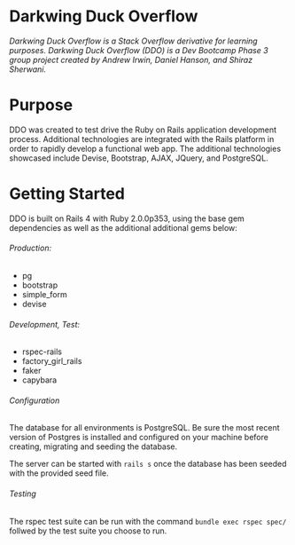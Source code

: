 Darkwing Duck Overflow
======================

*Darkwing Duck Overflow is a Stack Overflow derivative for learning
purposes.  Darkwing Duck Overflow (DDO) is a Dev Bootcamp Phase 3 group
project created by Andrew Irwin, Daniel Hanson, and Shiraz Sherwani.*

# Purpose

DDO was created to test drive the Ruby on Rails application development
process.  Additional technologies are integrated with the Rails platform
in order to rapidly develop a functional web app.  The additional
technologies showcased include Devise, Bootstrap, AJAX, JQuery, and
PostgreSQL.

# Getting Started

DDO is built on Rails 4 with Ruby 2.0.0p353, using the base gem
dependencies as well as the additional additional gems below:

###### Production:
* pg
* bootstrap
* simple_form
* devise

###### Development, Test:
* rspec-rails
* factory_girl_rails
* faker
* capybara

###### Configuration

The database for all environments is PostgreSQL.  Be sure the most
recent version of Postgres is installed and configured on your machine
before creating, migrating and seeding the database.

The server can be started with ```rails s``` once the database has been
seeded with the provided seed file.

###### Testing

The rspec test suite can be run with the command ```bundle exec rspec spec/``` follwed by the test suite you choose to run.
